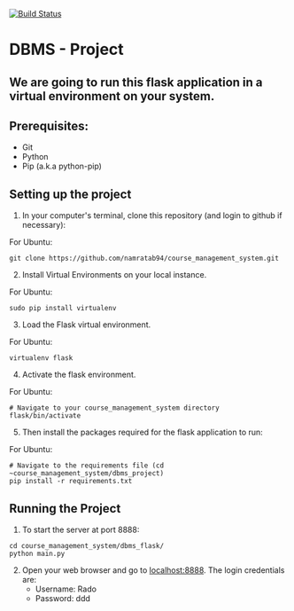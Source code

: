 [![Build Status](https://travis-ci.com/namratab94/course_management_system.svg?token=DHZaauRyh5MCfRFSXQbj&branch=master)](https://travis-ci.com/namratab94/course_management_system)

# DBMS - Project

## We are going to run this flask application in a virtual environment on your system.

## Prerequisites:
* Git
* Python
* Pip (a.k.a python-pip)

## Setting up the project
1. In your computer's terminal, clone this repository (and login to github if necessary):

For Ubuntu:
```
git clone https://github.com/namratab94/course_management_system.git
```

2. Install Virtual Environments on your local instance.

For Ubuntu:
```
sudo pip install virtualenv
```

3. Load the Flask virtual environment.

For Ubuntu:
```
virtualenv flask
```

4. Activate the flask environment.

For Ubuntu:
```
# Navigate to your course_management_system directory
flask/bin/activate
```

5. Then install the packages required for the flask application to run:

For Ubuntu:
```
# Navigate to the requirements file (cd ~course_management_system/dbms_project)
pip install -r requirements.txt
```

## Running the Project

1. To start the server at port 8888:
```
cd course_management_system/dbms_flask/
python main.py
```

2. Open your web browser and go to [localhost:8888](localhost:8888). The login credentials are: 
    * Username: Rado
    * Password: ddd